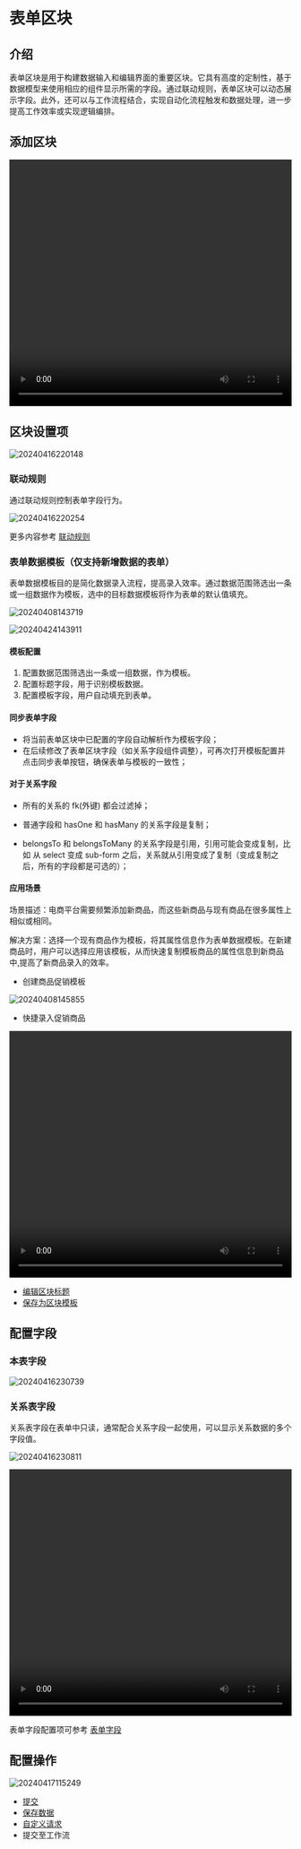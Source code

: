 # 表单区块

## 介绍

表单区块是用于构建数据输入和编辑界面的重要区块。它具有高度的定制性，基于数据模型来使用相应的组件显示所需的字段。通过联动规则，表单区块可以动态展示字段。此外，还可以与工作流程结合，实现自动化流程触发和数据处理，进一步提高工作效率或实现逻辑编排。

## 添加区块

<video width="100%" height="440" controls>
      <source src="https://nocobase-docs.oss-cn-beijing.aliyuncs.com/20240416215917.mp4" type="video/mp4">
</video>

## 区块设置项

![20240416220148](https://static-docs.nocobase.com/20240416220148.png)

### 联动规则

通过联动规则控制表单字段行为。

![20240416220254](https://static-docs.nocobase.com/20240416220254.png)

更多内容参考 [联动规则](/handbook/ui/blocks/block-settings/linkage-rule)

### 表单数据模板（仅支持新增数据的表单）

表单数据模板目的是简化数据录入流程，提高录入效率。通过数据范围筛选出一条或一组数据作为模板，选中的目标数据模板将作为表单的默认值填充。

![20240408143719](https://static-docs.nocobase.com/20240408143719.png)

![20240424143911](https://static-docs.nocobase.com/20240424143911.png)
#### 模板配置
1. 配置数据范围筛选出一条或一组数据，作为模板。
2. 配置标题字段，用于识别模板数据。
3. 配置模板字段，用户自动填充到表单。
#### 同步表单字段

- 将当前表单区块中已配置的字段自动解析作为模板字段；
- 在后续修改了表单区块字段（如关系字段组件调整），可再次打开模板配置并点击同步表单按钮，确保表单与模板的一致性；

#### 对于关系字段

- 所有的关系的 fk(外键) 都会过滤掉；

- 普通字段和 hasOne 和 hasMany 的关系字段是复制；

- belongsTo 和 belongsToMany 的关系字段是引用，引用可能会变成复制，比如 从 select 变成 sub-form 之后，关系就从引用变成了复制（变成复制之后，所有的字段都是可选的）；

#### 应用场景

场景描述：电商平台需要频繁添加新商品，而这些新商品与现有商品在很多属性上相似或相同。

解决方案：选择一个现有商品作为模板，将其属性信息作为表单数据模板。在新建商品时，用户可以选择应用该模板，从而快速复制模板商品的属性信息到新商品中,提高了新商品录入的效率。

- 创建商品促销模板

![20240408145855](https://static-docs.nocobase.com/20240408145855.png)

- 快捷录入促销商品

<video width="100%" height="440" controls>
      <source src="https://nocobase-docs.oss-cn-beijing.aliyuncs.com/20240408150250.mp4" type="video/mp4">
</video>

- [编辑区块标题](/handbook/ui/blocks/block-settings/block-title)
- [保存为区块模板](/handbook/ui/blocks/block-settings/block-template)

## 配置字段

### 本表字段

![20240416230739](https://static-docs.nocobase.com/20240416230739.png)

### 关系表字段

关系表字段在表单中只读，通常配合关系字段一起使用，可以显示关系数据的多个字段值。

![20240416230811](https://static-docs.nocobase.com/20240416230811.png)

<video width="100%" height="440" controls>
      <source src="https://nocobase-docs.oss-cn-beijing.aliyuncs.com/20240416231152.mp4" type="video/mp4">
</video>

表单字段配置项可参考 [表单字段](/handbook/ui/fields/generic/form-item)

## 配置操作

![20240417115249](https://static-docs.nocobase.com/20240417115249.png)

- [提交](/handbook/ui/actions/types/submit)
- [保存数据](/handbook/ui/actions/types/save-record)
- [自定义请求](/handbook/action-custom-request)
- 提交至工作流